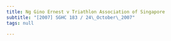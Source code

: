 ```yaml
---
title: Ng Gino Ernest v Triathlon Association of Singapore
subtitle: "[2007] SGHC 183 / 24\_October\_2007"
tags: null

---
```


